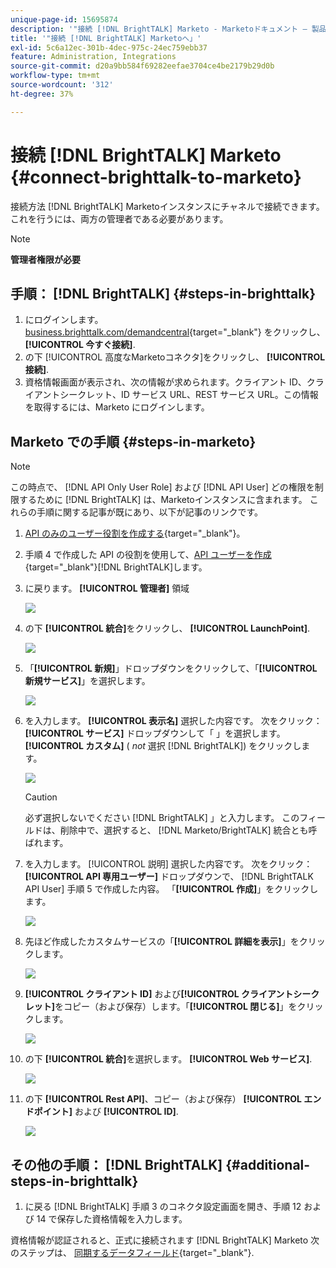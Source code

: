 ```yaml
---
unique-page-id: 15695874
description: '"接続 [!DNL BrightTALK] Marketo - Marketoドキュメント — 製品ドキュメント»'
title: '"接続 [!DNL BrightTALK] Marketoへ」'
exl-id: 5c6a12ec-301b-4dec-975c-24ec759ebb37
feature: Administration, Integrations
source-git-commit: d20a9bb584f69282eefae3704ce4be2179b29d0b
workflow-type: tm+mt
source-wordcount: '312'
ht-degree: 37%

---
```


# 接続 [!DNL BrightTALK] Marketo {#connect-brighttalk-to-marketo}

接続方法 [!DNL BrightTALK] Marketoインスタンスにチャネルで接続できます。 これを行うには、両方の管理者である必要があります。

>[!NOTE]
>
>**管理者権限が必要**

## 手順： [!DNL BrightTALK] {#steps-in-brighttalk}

1. にログインします。 [business.brighttalk.com/demandcentral](https://business.brighttalk.com/demandcentral/login){target="_blank"} をクリックし、 **[!UICONTROL 今すぐ接続]**.
1. の下 [!UICONTROL 高度なMarketoコネクタ]をクリックし、 **[!UICONTROL 接続]**.
1. 資格情報画面が表示され、次の情報が求められます。クライアント ID、クライアントシークレット、ID サービス URL、REST サービス URL。この情報を取得するには、Marketo にログインします。

## Marketo での手順 {#steps-in-marketo}

>[!NOTE]
>
>この時点で、 [!DNL API Only User Role] および [!DNL API User] どの権限を制限するために [!DNL BrightTALK] は、Marketoインスタンスに含まれます。 これらの手順に関する記事が既にあり、以下が記事のリンクです。

1. [API のみのユーザー役割を作成する](/help/marketo/product-docs/administration/users-and-roles/create-an-api-only-user-role.md){target="_blank"}。

1. 手順 4 で作成した API の役割を使用して、[API ユーザーを作成](/help/marketo/product-docs/administration/users-and-roles/create-an-api-only-user.md){target="_blank"}[!DNL BrightTALK]します。

1. に戻ります。 **[!UICONTROL 管理者]** 領域

   ![](assets/connect-brighttalk-to-marketo-1.png)

1. の下 **[!UICONTROL 統合]**&#x200B;をクリックし、 **[!UICONTROL LaunchPoint]**.

   ![](assets/connect-brighttalk-to-marketo-2.png)

1. 「**[!UICONTROL 新規]**」ドロップダウンをクリックして、「**[!UICONTROL 新規サービス]**」を選択します。

   ![](assets/connect-brighttalk-to-marketo-3.png)

1. を入力します。 **[!UICONTROL 表示名]** 選択した内容です。 次をクリック： **[!UICONTROL サービス]** ドロップダウンして「 」を選択します。 **[!UICONTROL カスタム]** ( _not_ 選択 [!DNL BrightTALK]) をクリックします。

   ![](assets/connect-brighttalk-to-marketo-4.png)

   >[!CAUTION]
   >
   >必ず選択しないでください [!DNL BrightTALK] 」と入力します。 このフィールドは、削除中で、選択すると、 [!DNL Marketo/BrightTALK] 統合とも呼ばれます。

1. を入力します。 [!UICONTROL 説明] 選択した内容です。 次をクリック： **[!UICONTROL API 専用ユーザー]** ドロップダウンで、 [!DNL BrightTALK API User] 手順 5 で作成した内容。 「**[!UICONTROL 作成]**」をクリックします。

   ![](assets/connect-brighttalk-to-marketo-5.png)

1. 先ほど作成したカスタムサービスの「**[!UICONTROL 詳細を表示]**」をクリックします。

   ![](assets/connect-brighttalk-to-marketo-6.png)

1. **[!UICONTROL クライアント ID]** および&#x200B;**[!UICONTROL クライアントシークレット]**&#x200B;をコピー（および保存）します。「**[!UICONTROL 閉じる]**」をクリックします。

   ![](assets/connect-brighttalk-to-marketo-7.png)

1. の下 **[!UICONTROL 統合]**&#x200B;を選択します。 **[!UICONTROL Web サービス]**.

   ![](assets/connect-brighttalk-to-marketo-8.png)

1. の下 **[!UICONTROL Rest API]**、コピー（および保存） **[!UICONTROL エンドポイント]** および **[!UICONTROL ID]**.

   ![](assets/connect-brighttalk-to-marketo-9.png)

## その他の手順： [!DNL BrightTALK] {#additional-steps-in-brighttalk}

1. に戻る [!DNL BrightTALK] 手順 3 のコネクタ設定画面を開き、手順 12 および 14 で保存した資格情報を入力します。

資格情報が認証されると、正式に接続されます [!DNL BrightTALK] Marketo 次のステップは、 [同期するデータフィールド](https://support.brighttalk.com/hc/en-us/articles/115005131274-BrightTALK-Connector-for-Marketo-Choose-the-Fields-to-Sync){target="_blank"}.

